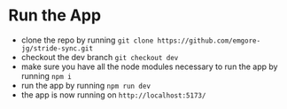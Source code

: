 # Run the App

- clone the repo by running `git clone https://github.com/emgore-jg/stride-sync.git`
- checkout the dev branch `git checkout dev`
- make sure you have all the node modules necessary to run the app by running `npm i`
- run the app by running `npm run dev`
- the app is now running on `http://localhost:5173/`
